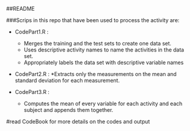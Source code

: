 
##README

###Scrips in this repo that have been used to process the activity are:

* CodePart1.R :
	* Merges the training and the test sets to create one data set.
	* Uses descriptive activity names to name the activities in the data set.
	* Appropriately labels the data set with descriptive variable names

* CodePart2.R :
	*Extracts only the measurements on the mean and standard deviation for each measurement.

* CodePart3.R : 
	* Computes the mean of every variable for each activity and each subject and appends them together.


#read CodeBook for more details on the codes and output
